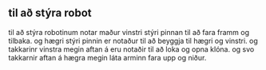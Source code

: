 ## til að stýra robot
til að stýra robotinum notar maður vinstri stýri pinnan til að fara framm og tilbaka. 
og hægri stýri pinnin er notaður til að beyggja til hægri og vinstri.
og takkarinr vinstra megin aftan á eru notaðir til að loka og opna klóna.
og svo takkarnir aftan á hægra megin láta arminn fara upp og niður.
